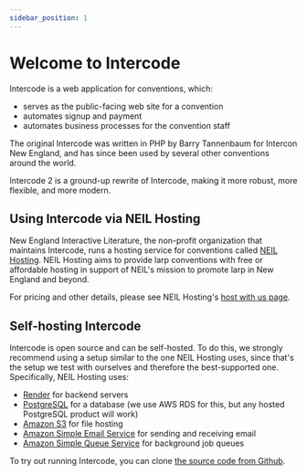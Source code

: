 ```yaml
---
sidebar_position: 1
---
```


# Welcome to Intercode

Intercode is a web application for conventions, which:

- serves as the public-facing web site for a convention
- automates signup and payment
- automates business processes for the convention staff

The original Intercode was written in PHP by Barry Tannenbaum for Intercon New England, and has since been used by several other conventions around the world.

Intercode 2 is a ground-up rewrite of Intercode, making it more robust, more flexible, and more modern.

## Using Intercode via NEIL Hosting

New England Interactive Literature, the non-profit organization that maintains Intercode, runs a hosting service for conventions called [NEIL Hosting](https://www.neilhosting.net). NEIL Hosting aims to provide larp conventions with free or affordable hosting in support of NEIL's mission to promote larp in New England and beyond.

For pricing and other details, please see NEIL Hosting's [host with us page](https://www.neilhosting.net/pages/host-with-us).

## Self-hosting Intercode

Intercode is open source and can be self-hosted. To do this, we strongly recommend using a setup similar to the one NEIL Hosting uses, since that's the setup we test with ourselves and therefore the best-supported one. Specifically, NEIL Hosting uses:

- [Render](https://render.com) for backend servers
- [PostgreSQL](https://postgresql.org) for a database (we use AWS RDS for this, but any hosted PostgreSQL product will work)
- [Amazon S3](https://aws.amazon.com/s3/) for file hosting
- [Amazon Simple Email Service](https://aws.amazon.com/ses/) for sending and receiving email
- [Amazon Simple Queue Service](https://aws.amazon.com/sqs/) for background job queues

To try out running Intercode, you can clone [the source code from Github](https://github.com/neinteractiveliterature/intercode).
